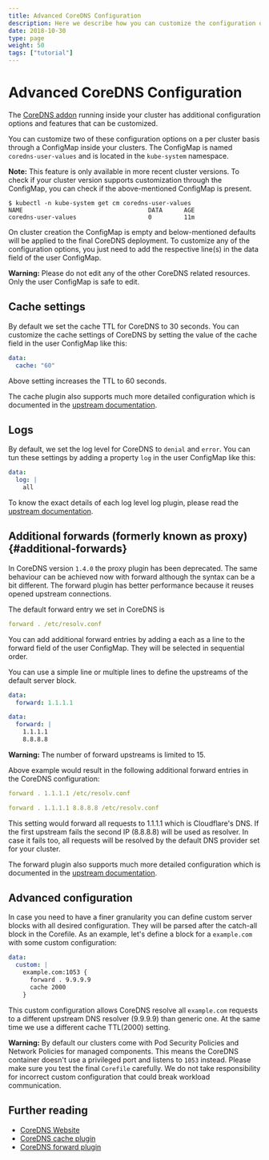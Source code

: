 ```yaml
---
title: Advanced CoreDNS Configuration
description: Here we describe how you can customize the configuration of the managed CoreDNS service in your clusters
date: 2018-10-30
type: page
weight: 50
tags: ["tutorial"]
---
```


# Advanced CoreDNS Configuration

The [CoreDNS addon](https://github.com/coredns/coredns) running inside your cluster has additional configuration options and features that can be customized.

You can customize two of these configuration options on a per cluster basis through a ConfigMap inside your clusters. The ConfigMap is named `coredns-user-values` and is located in the `kube-system` namespace.

__Note:__ This feature is only available in more recent cluster versions. To check if your cluster version supports customization through the ConfigMap, you can check if the above-mentioned ConfigMap is present.

```nohighlight
$ kubectl -n kube-system get cm coredns-user-values
NAME                                   DATA      AGE
coredns-user-values                    0         11m
```

On cluster creation the ConfigMap is empty and below-mentioned defaults will be applied to the final CoreDNS deployment. To customize any of the configuration options, you just need to add the respective line(s) in the data field of the user ConfigMap.

__Warning:__ Please do not edit any of the other CoreDNS related resources. Only the user ConfigMap is safe to edit.

## Cache settings

By default we set the cache TTL for CoreDNS to 30 seconds. You can customize the cache settings of CoreDNS by setting the value of the cache field in the user ConfigMap like this:

```yaml
data:
  cache: "60"
```

Above setting increases the TTL to 60 seconds.

The cache plugin also supports much more detailed configuration which is documented in the [upstream documentation](https://coredns.io/plugins/cache/).

## Logs

By default, we set the log level for CoreDNS to `denial` and `error`. You can tun these settings by adding a property `log` in the user ConfigMap like this:

```yaml
data:
  log: |
    all
```

To know the exact details of each log level log plugin, please read the [upstream documentation](https://coredns.io/plugins/log/).

## Additional forwards (formerly known as proxy) {#additional-forwards}

In CoreDNS version `1.4.0` the proxy plugin has been deprecated. The same behaviour can be achieved now with forward although the syntax can be a bit different. The forward plugin has better performance because it reuses opened upstream connections.

The default forward entry we set in CoreDNS is

```yaml
forward . /etc/resolv.conf
```

You can add additional forward entries by adding a each as a line to the forward field of the user ConfigMap. They will be selected in sequential order.

You can use a simple line or multiple lines to define the upstreams of the default server block.

```yaml
data:
  forward: 1.1.1.1
```

```yaml
data:
  forward: |
    1.1.1.1
    8.8.8.8
```

__Warning:__ The number of forward upstreams is limited to 15.

Above example would result in the following additional forward entries in the CoreDNS configuration:

```yaml
forward . 1.1.1.1 /etc/resolv.conf
```

```yaml
forward . 1.1.1.1 8.8.8.8 /etc/resolv.conf
```

This setting would forward all requests to 1.1.1.1 which is Cloudflare's DNS. If the first upstream fails the second IP (8.8.8.8) will be used as resolver. In case it fails too, all requests will be resolved by the default DNS provider set for your cluster.

The forward plugin also supports much more detailed configuration which is documented in the [upstream documentation](https://coredns.io/plugins/forward/).

## Advanced configuration

In case you need to have a finer granularity you can define custom server blocks with all desired configuration. They will be parsed after the catch-all block in the Corefile. As an example, let's define a block for a `example.com` with some custom configuration:

```yaml
data:
  custom: |
    example.com:1053 {
      forward . 9.9.9.9
      cache 2000
    }
```

This custom configuration allows CoreDNS resolve all `example.com` requests to a different upstream DNS resolver (9.9.9.9) than generic one. At the same time we use a different cache TTL(2000) setting. 

__Warning:__ By default our clusters come with Pod Security Policies and Network Policies for managed components. This means the CoreDNS container doesn't use a privileged port and listens to `1053` instead. Please make sure you test the final `Corefile` carefully. We do not take responsibility for incorrect custom configuration that could break workload communication.

## Further reading

- [CoreDNS Website](https://coredns.io/)
- [CoreDNS cache plugin](https://coredns.io/plugins/cache/)
- [CoreDNS forward plugin](https://coredns.io/plugins/forward/)
